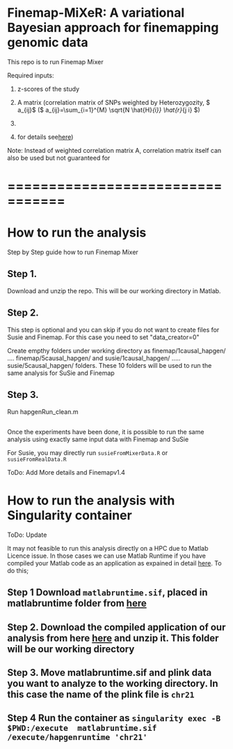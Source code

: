 # Finemap-MiXeR: A variational Bayesian approach for finemapping genomic data



This repo is to run Finemap Mixer 

Required inputs:

1) z-scores of the study 

2) A matrix (correlation matrix of SNPs weighted by Heterozygozity, $ a_{ij}$ ($ a_{ij}=\sum_{i=1}^{M} \sqrt{N \hat{H}_{i}} \hat{r}_{j i} $)
3)
4)   for details see[here](https://www.biorxiv.org/content/10.1101/2022.11.30.518509v2.full.pdf))

Note: Instead of weighted correlation matrix A, correlation matrix itself can also be used but not guaranteed for 

# =================================
# How to run the analysis

Step by Step guide how to run Finemap Mixer


## Step 1. 

Download and unzip the repo. This will be our working directory in Matlab.

## Step 2. 
This step is optional and you can skip if you do not want to create files for Susie and Finemap. For this case you need to set "data_creator=0"

Create empthy folders under working directory as finemap/1causal_hapgen/ .... finemap/5causal_hapgen/  and             susie/1causal_hapgen/ ..... susie/5causal_hapgen/ folders. These 10 folders will be used to run the same analysis for SuSie and Finemap

## Step 3.

Run hapgenRun_clean.m

##
Once the experiments have been done, it is possible to run the same analysis using exactly same input data with Finemap and SuSie

For Susie, you may directly run ``susieFromMixerData.R`` or ``susieFromRealData.R``

ToDo: Add More details and Finemapv1.4

# How to run the analysis with Singularity container

ToDo: Update

It may not feasible to run this analysis directly on a HPC due to Matlab Licence issue. In those cases we can use Matlab Runtime if you have compiled your Matlab code as an application as expained in detail [here](https://github.com/comorment/matlabruntime). To do this;

## Step 1 Download ``matlabruntime.sif``,  placed in matlabruntime folder from [here](https://drive.google.com/drive/folders/1mfxZJ-7A-4lDlCkarUCxEf2hBIxQGO69?usp=sharing)

## Step 2. Download the compiled application of our analysis from here [here](https://drive.google.com/file/d/1CCLCR2FJX-feHxo9uHHz-6YDpecVGSCJ/view?usp=sharing) and unzip it. This folder will be our working directory

## Step 3. Move matlabruntime.sif and plink data you want to analyze to the working directory. In this case the name of the plink file is ``chr21``

## Step 4 Run the container as  `singularity exec -B $PWD:/execute  matlabruntime.sif /execute/hapgenruntime 'chr21' `

